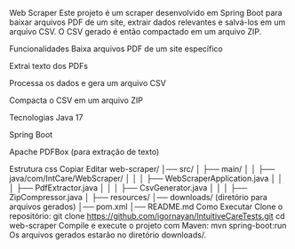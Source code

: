 Web Scraper
Este projeto é um scraper desenvolvido em Spring Boot para baixar arquivos PDF de um site, extrair dados relevantes e salvá-los em um arquivo CSV. O CSV gerado é então compactado em um arquivo ZIP.

Funcionalidades
Baixa arquivos PDF de um site específico

Extrai texto dos PDFs

Processa os dados e gera um arquivo CSV

Compacta o CSV em um arquivo ZIP

Tecnologias
Java 17

Spring Boot

Apache PDFBox (para extração de texto)

Estrutura
css
Copiar
Editar
web-scraper/
│── src/
│   ├── main/
│   │   ├── java/com/IntCare/WebScraper/
│   │   │   ├── WebScraperApplication.java
│   │   │   ├── PdfExtractor.java
│   │   │   ├── CsvGenerator.java
│   │   │   ├── ZipCompressor.java
│   ├── resources/
│── downloads/ (diretório para arquivos gerados)
│── pom.xml
│── README.md
Como Executar
Clone o repositório:
git clone https://github.com/igornayan/IntuitiveCareTests.git
cd web-scraper
Compile e execute o projeto com Maven:
mvn spring-boot:run
Os arquivos gerados estarão no diretório downloads/.